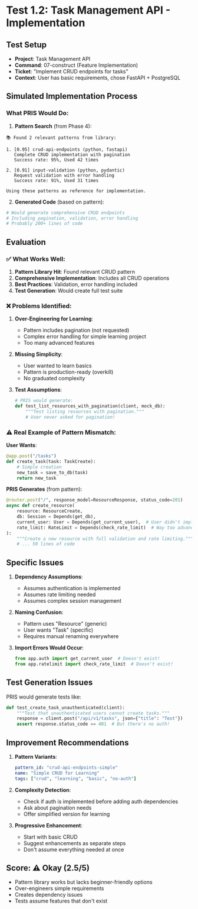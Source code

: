 # Test 1.2: Task Management API - Implementation

## Test Setup
- **Project**: Task Management API
- **Command**: 07-construct (Feature Implementation)
- **Ticket**: "Implement CRUD endpoints for tasks"
- **Context**: User has basic requirements, chose FastAPI + PostgreSQL

## Simulated Implementation Process

### What PRIS Would Do:

1. **Pattern Search** (from Phase 4):
```
📚 Found 2 relevant patterns from library:

1. [0.95] crud-api-endpoints (python, fastapi)
   Complete CRUD implementation with pagination
   Success rate: 95%, Used 42 times

2. [0.91] input-validation (python, pydantic)
   Request validation with error handling
   Success rate: 91%, Used 31 times

Using these patterns as reference for implementation.
```

2. **Generated Code** (based on pattern):
```python
# Would generate comprehensive CRUD endpoints
# Including pagination, validation, error handling
# Probably 200+ lines of code
```

## Evaluation

### ✅ What Works Well:
1. **Pattern Library Hit**: Found relevant CRUD pattern
2. **Comprehensive Implementation**: Includes all CRUD operations
3. **Best Practices**: Validation, error handling included
4. **Test Generation**: Would create full test suite

### ❌ Problems Identified:

1. **Over-Engineering for Learning**:
   - Pattern includes pagination (not requested)
   - Complex error handling for simple learning project
   - Too many advanced features

2. **Missing Simplicity**:
   - User wanted to learn basics
   - Pattern is production-ready (overkill)
   - No graduated complexity

3. **Test Assumptions**:
   ```python
   # PRIS would generate:
   def test_list_resources_with_pagination(client, mock_db):
       """Test listing resources with pagination."""
       # User never asked for pagination!
   ```

### ⚠️ Real Example of Pattern Mismatch:

**User Wants**:
```python
@app.post("/tasks")
def create_task(task: TaskCreate):
    # Simple creation
    new_task = save_to_db(task)
    return new_task
```

**PRIS Generates** (from pattern):
```python
@router.post("/", response_model=ResourceResponse, status_code=201)
async def create_resource(
    resource: ResourceCreate,
    db: Session = Depends(get_db),
    current_user: User = Depends(get_current_user),  # User didn't implement auth yet!
    rate_limit: RateLimit = Depends(check_rate_limit)  # Way too advanced!
):
    """Create a new resource with full validation and rate limiting."""
    # ... 50 lines of code
```

## Specific Issues

1. **Dependency Assumptions**:
   - Assumes authentication is implemented
   - Assumes rate limiting needed
   - Assumes complex session management

2. **Naming Confusion**:
   - Pattern uses "Resource" (generic)
   - User wants "Task" (specific)
   - Requires manual renaming everywhere

3. **Import Errors Would Occur**:
   ```python
   from app.auth import get_current_user  # Doesn't exist!
   from app.ratelimit import check_rate_limit  # Doesn't exist!
   ```

## Test Generation Issues

PRIS would generate tests like:
```python
def test_create_task_unauthenticated(client):
    """Test that unauthenticated users cannot create tasks."""
    response = client.post("/api/v1/tasks", json={"title": "Test"})
    assert response.status_code == 401  # But there's no auth!
```

## Improvement Recommendations

1. **Pattern Variants**:
   ```yaml
   pattern_id: "crud-api-endpoints-simple"
   name: "Simple CRUD for Learning"
   tags: ["crud", "learning", "basic", "no-auth"]
   ```

2. **Complexity Detection**:
   - Check if auth is implemented before adding auth dependencies
   - Ask about pagination needs
   - Offer simplified version for learning

3. **Progressive Enhancement**:
   - Start with basic CRUD
   - Suggest enhancements as separate steps
   - Don't assume everything needed at once

## Score: ⚠️ Okay (2.5/5)
- Pattern library works but lacks beginner-friendly options
- Over-engineers simple requirements
- Creates dependency issues
- Tests assume features that don't exist